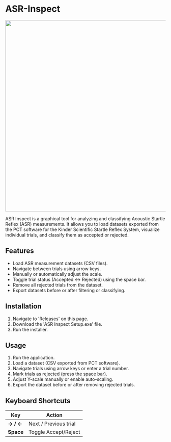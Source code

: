# ASR-Inspect
<p align="center">
  <img src="https://github.com/user-attachments/assets/2208353b-147b-494d-bd7a-4db54b534e48" width="1071" height="600">
</p>

ASR Inspect is a graphical tool for analyzing and classifying Acoustic Startle Reflex (ASR) measurements. It allows you to load datasets exported from the PCT software for the Kinder Scientific Startle Reflex System, visualize individual trials, and classify them as accepted or rejected.

## Features
- Load ASR measurement datasets (CSV files).
- Navigate between trials using arrow keys.
- Manually or automatically adjust the scale.
- Toggle trial status (Accepted ↔ Rejected) using the space bar.
- Remove all rejected trials from the dataset.
- Export datasets before or after filtering or classifying.

## Installation
1. Navigate to 'Releases' on this page.
2. Download the 'ASR Inspect Setup.exe' file.
3. Run the installer.

## Usage
1. Run the application.
2. Load a dataset (CSV exported from PCT software).
3. Navigate trials using arrow keys or enter a trial number.
4. Mark trials as rejected (press the space bar).
5. Adjust Y-scale manually or enable auto-scaling.
6. Export the dataset before or after removing rejected trials.

## Keyboard Shortcuts

| Key         | Action                   |
|------------|--------------------------|
| **→ / ←**  | Next / Previous trial    |
| **Space**  | Toggle Accept/Reject     |
